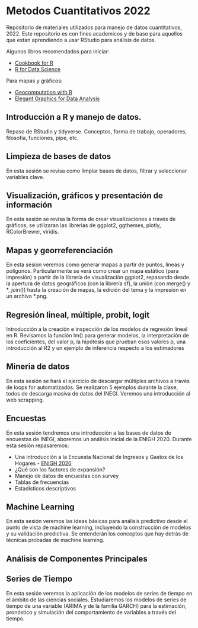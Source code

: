 # Metodos Cuantitativos 2022
Repositorio de materiales utilizados para manejo de datos cuantitativos, 2022. Este repositorio es con fines academicos y de base para aquellos que estan aprendiendo a usar RStudio para análisis de datos. 

Algunos libros recomendados para iniciar:

* [Cookbook for R](http://www.cookbook-r.com/)
* [R for Data Science](https://r4ds.had.co.nz/)

Para mapas y gráficos:

* [Geocomputation with R](https://geocompr.robinlovelace.net/index.html)
* [Elegant Graphics for Data Analysis](https://ggplot2-book.org/)

## Introducción a R y manejo de datos.
Repaso de RStudio y tidyverse. Conceptos, forma de trabajo, operadores, filosofía, funciones, pipe, etc. 

## Limpieza de bases de datos

En esta sesión se revisa como limpiar bases de datos, filtrar y seleccionar variables clave. 

## Visualización, gráficos y presentación de información

En esta sesión se revisa la forma de crear visualizaciones a través de gráficos, se utilizaran las librerias de ggplot2, ggthemes, plotly, RColorBrewer, viridis. 

## Mapas y georreferenciación

En esta sesion veremos como generar mapas a partir de puntos, líneas y polígonos. Particularmente se verá como crear un mapa estático (para impresión) a partir de la librería de visualización ggplot2, repasando desde la apertura de datos geográficos (con la librería sf), la unión (con merge() y *_join()) hasta la creación de mapas, la edición del tema y la impresión en un archivo *.png. 

## Regresión lineal, múltiple, probit, logit

Introducción a la creación e inspección de los modelos de regresión lineal en R. Revisamos la función lm() para generar modelos, la interpretación de los coeficientes, del valor p, la hipótesis que prueban esos valores p, una introducción al R2 y un ejemplo de inferencia respecto a los estimadores

## Mineria de datos

En esta sesión se hará el ejercicio de descargar múltiples archivos a través de loops for automatizados. Se realizaron 5 ejemplos durante la clase, todos de descarga masiva de datos del INEGI. Veremos una introducción al web scrapping. 

## Encuestas

En esta sesión tendremos una introducción a las bases de datos de encuestas de INEGI, aboremos un análisis inicial de la ENIGH 2020. Durante esta sesión repasaremos:

* Una introducción a la Encuesta Nacional de Ingresos y Gastos de los Hogares - [ENIGH 2020](https://www.inegi.org.mx/programas/enigh/nc/2020/)
* ¿Qué son los factores de expansión?
* Manejo de datos de encuestas con survey
* Tablas de frecuencias
* Estadísticos descriptivos

## Machine Learning

En esta sesión veremos las ideas básicas para análisis predictivo desde el punto de vista de machine learning, incluyendo la construcción de modelos y su validación predictiva. Se entenderán los conceptos que hay detrás de técnicas probadas de machine learning.

## Análisis de Componentes Principales

## Series de Tiempo

En esta sesión veremos la aplicación de los modelos de series de tiempo en el ámbito de las ciencias sociales. Estudiaremos los modelos de series de tiempo de una variable (ARIMA y de la familia GARCH) para la estimación, pronóstico y simulación del comportamiento de variables a través del tiempo.

